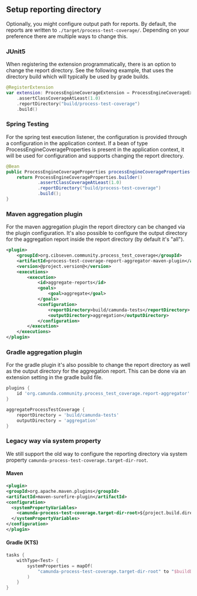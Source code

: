 ## Setup reporting directory

Optionally, you might configure output path for reports. By default, the reports are written to `./target/process-test-coverage/`.
Depending on your preference there are multiple ways to change this.

### JUnit5

When registering the extension programmatically, there is an option to change the report directory.
See the following example, that uses the directory build which will typically be used by grade builds.

```kotlin
@RegisterExtension
var extension: ProcessEngineCoverageExtension = ProcessEngineCoverageExtension.builder()
    .assertClassCoverageAtLeast(1.0)
    .reportDirectory("build/process-test-coverage")
    .build()
```

### Spring Testing

For the spring test execution listener, the configuration is provided through a configuration in the application context.
If a bean of type ProcessEngineCoverageProperties is present in the application context, it will be used for configuration
and supports changing the report directory.

```java
@Bean
public ProcessEngineCoverageProperties processEngineCoverageProperties() {
    return ProcessEngineCoverageProperties.builder()
            .assertClassCoverageAtLeast(1.0)
            .reportDirectory("build/process-test-coverage")
            .build();
}
```

### Maven aggregation plugin

For the maven aggregation plugin the report directory can be changed via the plugin configuration. It's also
possible to configure the output directory for the aggregation report inside the report directory (by default it's "all").

```xml
<plugin>
    <groupId>org.cibseven.community.process_test_coverage</groupId>
    <artifactId>process-test-coverage-report-aggregator-maven-plugin</artifactId>
    <version>@project.version@</version>
    <executions>
        <execution>
            <id>aggregate-reports</id>
            <goals>
                <goal>aggregate</goal>
            </goals>
            <configuration>
                <reportDirectory>build/camunda-tests</reportDirectory>
                <outputDirectory>aggregation</outputDirectory>
            </configuration>
        </execution>
    </executions>
</plugin>
```

### Gradle aggregation plugin

For the gradle plugin it's also possible to change the report directory as well as the output directory for the 
aggregation report.
This can be done via an extension setting in the gradle build file.

```groovy
plugins {
    id 'org.camunda.community.process_test_coverage.report-aggregator'
}

aggregateProcessTestCoverage {
    reportDirectory = 'build/camunda-tests'
    outputDirectory = 'aggregation'
}
```

### Legacy way via system property

We still support the old way to configure the reporting directory via system property `camunda-process-test-coverage.target-dir-root`.

#### Maven
```xml
<plugin>
<groupId>org.apache.maven.plugins</groupId>
<artifactId>maven-surefire-plugin</artifactId>
<configuration>
  <systemPropertyVariables>
    <camunda-process-test-coverage.target-dir-root>${project.build.directory}/my-coverage-reports/</camunda-process-test-coverage.target-dir-root>
  </systemPropertyVariables>
</configuration>
</plugin>
```

#### Gradle (KTS)
```kotlin
tasks {
    withType<Test> {
        systemProperties = mapOf(
            "camunda-process-test-coverage.target-dir-root" to "$buildDir/my-coverage-reports/"
        )
    }
}
```
